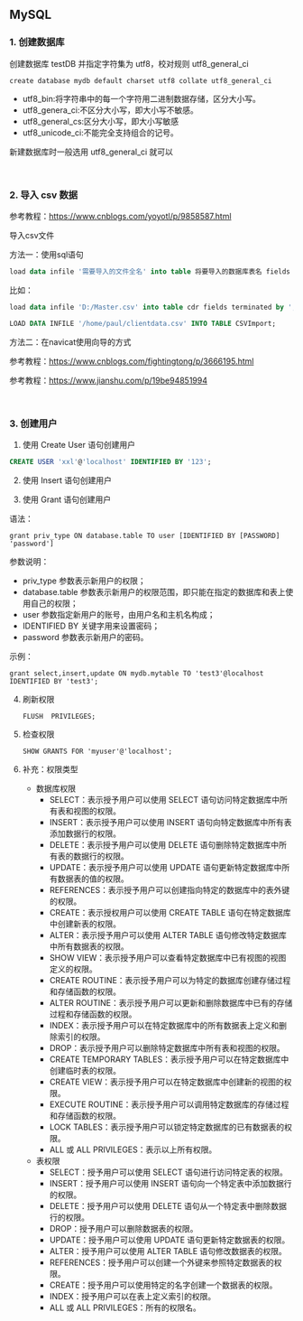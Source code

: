 ## MySQL



### 1. 创建数据库

创建数据库 testDB 并指定字符集为 utf8，校对规则 utf8_general_ci

~~~mysql
create database mydb default charset utf8 collate utf8_general_ci
~~~

* utf8_bin:将字符串中的每一个字符用二进制数据存储，区分大小写。
* utf8_genera_ci:不区分大小写，即大小写不敏感。
* utf8_general_cs:区分大小写，即大小写敏感
* utf8_unicode_ci:不能完全支持组合的记号。

新建数据库时一般选用 utf8_general_ci 就可以

<br/>

### 2. 导入 csv 数据



参考教程：https://www.cnblogs.com/yoyotl/p/9858587.html

导入csv文件

方法一：使用sql语句

~~~sql
load data infile '需要导入的文件全名' into table 将要导入的数据库表名 fields terminated by '列的分隔符' optionally enclosed by '"' escaped by '"' lines terminated by '回车换行符';
~~~

比如：

~~~sql
load data infile 'D:/Master.csv' into table cdr fields terminated by ',' optionally enclosed by '"' escaped by '"' lines terminated by '\r\n';
~~~



~~~sql
LOAD DATA INFILE '/home/paul/clientdata.csv' INTO TABLE CSVImport;
~~~

方法二：在navicat使用向导的方式

参考教程：https://www.cnblogs.com/fightingtong/p/3666195.html

参考教程：https://www.jianshu.com/p/19be94851994



<br/>

### 3. 创建用户

1. 使用 Create User 语句创建用户

~~~sql
CREATE USER 'xxl'@'localhost' IDENTIFIED BY '123';
~~~



2. 使用 Insert 语句创建用户





3. 使用 Grant 语句创建用户

语法：

~~~mysql
grant priv_type ON database.table TO user [IDENTIFIED BY [PASSWORD] 'password']
~~~

参数说明：

- priv_type 参数表示新用户的权限；
- database.table 参数表示新用户的权限范围，即只能在指定的数据库和表上使用自己的权限；
- user 参数指定新用户的账号，由用户名和主机名构成；
- IDENTIFIED BY 关键字用来设置密码；
- password 参数表示新用户的密码。

示例：

~~~MySQL
grant select,insert,update ON mydb.mytable TO 'test3'@localhost IDENTIFIED BY 'test3';
~~~





4. 刷新权限

   ~~~MySQL
   FLUSH  PRIVILEGES;
   ~~~

   

5. 检查权限

   ~~~MySQL
   SHOW GRANTS FOR 'myuser'@'localhost';
   ~~~



6. 补充：权限类型
   * 数据库权限
     - SELECT：表示授予用户可以使用 SELECT 语句访问特定数据库中所有表和视图的权限。
     - INSERT：表示授予用户可以使用 INSERT 语句向特定数据库中所有表添加数据行的权限。
     - DELETE：表示授予用户可以使用 DELETE 语句删除特定数据库中所有表的数据行的权限。
     - UPDATE：表示授予用户可以使用 UPDATE 语句更新特定数据库中所有数据表的值的权限。
     - REFERENCES：表示授予用户可以创建指向特定的数据库中的表外键的权限。
     - CREATE：表示授权用户可以使用 CREATE TABLE 语句在特定数据库中创建新表的权限。
     - ALTER：表示授予用户可以使用 ALTER TABLE 语句修改特定数据库中所有数据表的权限。
     - SHOW VIEW：表示授予用户可以查看特定数据库中已有视图的视图定义的权限。
     - CREATE ROUTINE：表示授予用户可以为特定的数据库创建存储过程和存储函数的权限。
     - ALTER ROUTINE：表示授予用户可以更新和删除数据库中已有的存储过程和存储函数的权限。
     - INDEX：表示授予用户可以在特定数据库中的所有数据表上定义和删除索引的权限。
     - DROP：表示授予用户可以删除特定数据库中所有表和视图的权限。
     - CREATE TEMPORARY TABLES：表示授予用户可以在特定数据库中创建临时表的权限。
     - CREATE VIEW：表示授予用户可以在特定数据库中创建新的视图的权限。
     - EXECUTE ROUTINE：表示授予用户可以调用特定数据库的存储过程和存储函数的权限。
     - LOCK TABLES：表示授予用户可以锁定特定数据库的已有数据表的权限。
     - ALL 或 ALL PRIVILEGES：表示以上所有权限。
   * 表权限
     - SELECT：授予用户可以使用 SELECT 语句进行访问特定表的权限。
     - INSERT：授予用户可以使用 INSERT 语句向一个特定表中添加数据行的权限。
     - DELETE：授予用户可以使用 DELETE 语句从一个特定表中删除数据行的权限。
     - DROP：授予用户可以删除数据表的权限。
     - UPDATE：授予用户可以使用 UPDATE 语句更新特定数据表的权限。
     - ALTER：授予用户可以使用 ALTER TABLE 语句修改数据表的权限。
     - REFERENCES：授予用户可以创建一个外键来参照特定数据表的权限。
     - CREATE：授予用户可以使用特定的名字创建一个数据表的权限。
     - INDEX：授予用户可以在表上定义索引的权限。
     - ALL 或 ALL PRIVILEGES：所有的权限名。
